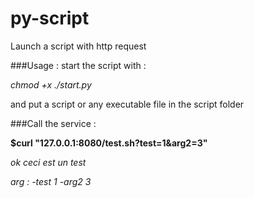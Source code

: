 py-script
=========

Launch a script with http request

###Usage :
start the script with :

*chmod +x ./start.py*

and put a script or any executable file in the script folder

###Call the service : 

**$curl "127.0.0.1:8080/test.sh?test=1&arg2=3"**

*ok ceci est un test*

*arg : -test 1 -arg2 3*
